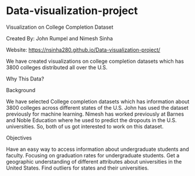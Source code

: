 # Data-visualization-project

Visualization on College Completion Dataset


Created By: John Rumpel and Nimesh Sinha


Website: https://nsinha280.github.io/Data-visualization-project/


We have created visualizations on college completion datasets which has 3800 colleges distributed all over the U.S.

Why This Data?

Background

We have selected College completion datasets which has information about 3800 colleges across different states of the U.S. John has used the dataset previously for machine learning. Nimesh has worked previously at Barnes and Noble Education where he used to predict the dropouts in the U.S. universities. So, both of us got interested to work on this dataset.

Objectives

Have an easy way to access information about undergraduate students and faculty. Focusing on graduation rates for undergraduate students.
Get a geographic understanding of different attributes about universities in the United States.
Find outliers for states and their universities.